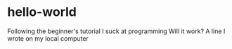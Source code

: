 # hello-world
Following the beginner's tutorial
I suck at programming
Will it work?
A line I wrote on my local computer
